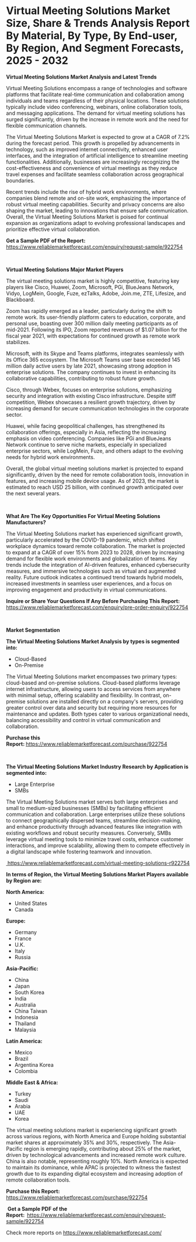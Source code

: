 <p><h1>Virtual Meeting Solutions Market Size, Share & Trends Analysis Report By Material, By Type, By End-user, By Region, And Segment Forecasts, 2025 - 2032</h1></p><p><strong>Virtual Meeting Solutions Market Analysis and Latest Trends</strong></p>
<p><p>Virtual Meeting Solutions encompass a range of technologies and software platforms that facilitate real-time communication and collaboration among individuals and teams regardless of their physical locations. These solutions typically include video conferencing, webinars, online collaboration tools, and messaging applications. The demand for virtual meeting solutions has surged significantly, driven by the increase in remote work and the need for flexible communication channels.</p><p>The Virtual Meeting Solutions Market is expected to grow at a CAGR of 7.2% during the forecast period. This growth is propelled by advancements in technology, such as improved internet connectivity, enhanced user interfaces, and the integration of artificial intelligence to streamline meeting functionalities. Additionally, businesses are increasingly recognizing the cost-effectiveness and convenience of virtual meetings as they reduce travel expenses and facilitate seamless collaboration across geographical boundaries.</p><p>Recent trends include the rise of hybrid work environments, where companies blend remote and on-site work, emphasizing the importance of robust virtual meeting capabilities. Security and privacy concerns are also shaping the market, leading to innovations that ensure safe communication. Overall, the Virtual Meeting Solutions Market is poised for continual expansion as organizations adapt to evolving professional landscapes and prioritize effective virtual collaboration.</p></p>
<p><strong>Get a Sample PDF of the Report:&nbsp;</strong> <a href="https://www.reliablemarketforecast.com/enquiry/request-sample/922754?utm_campaign=2533&utm_medium=2&utm_source=Github&utm_content=ia&utm_term=07032025&utm_id=virtual-meeting-solutions">https://www.reliablemarketforecast.com/enquiry/request-sample/922754</a></p>
<p>&nbsp;</p>
<p><strong>Virtual Meeting Solutions Major Market Players</strong></p>
<p><p>The virtual meeting solutions market is highly competitive, featuring key players like Cisco, Huawei, Zoom, Microsoft, PGi, BlueJeans Network, Vidyo, LogMein, Google, Fuze, ezTalks, Adobe, Join.me, ZTE, Lifesize, and Blackboard. </p><p>Zoom has rapidly emerged as a leader, particularly during the shift to remote work. Its user-friendly platform caters to education, corporate, and personal use, boasting over 300 million daily meeting participants as of mid-2021. Following its IPO, Zoom reported revenues of $1.07 billion for the fiscal year 2021, with expectations for continued growth as remote work stabilizes.</p><p>Microsoft, with its Skype and Teams platforms, integrates seamlessly with its Office 365 ecosystem. The Microsoft Teams user base exceeded 145 million daily active users by late 2021, showcasing strong adoption in enterprise solutions. The company continues to invest in enhancing its collaborative capabilities, contributing to robust future growth.</p><p>Cisco, through Webex, focuses on enterprise solutions, emphasizing security and integration with existing Cisco infrastructure. Despite stiff competition, Webex showcases a resilient growth trajectory, driven by increasing demand for secure communication technologies in the corporate sector.</p><p>Huawei, while facing geopolitical challenges, has strengthened its collaboration offerings, especially in Asia, reflecting the increasing emphasis on video conferencing. Companies like PGi and BlueJeans Network continue to serve niche markets, especially in specialized enterprise sectors, while LogMein, Fuze, and others adapt to the evolving needs for hybrid work environments.</p><p>Overall, the global virtual meeting solutions market is projected to expand significantly, driven by the need for remote collaboration tools, innovation in features, and increasing mobile device usage. As of 2023, the market is estimated to reach USD 25 billion, with continued growth anticipated over the next several years.</p></p>
<p>&nbsp;</p>
<p><strong>What Are The Key Opportunities For Virtual Meeting Solutions Manufacturers?</strong></p>
<p><p>The Virtual Meeting Solutions market has experienced significant growth, particularly accelerated by the COVID-19 pandemic, which shifted workplace dynamics toward remote collaboration. The market is projected to expand at a CAGR of over 15% from 2023 to 2028, driven by increasing demand for flexible work environments and globalization of teams. Key trends include the integration of AI-driven features, enhanced cybersecurity measures, and immersive technologies such as virtual and augmented reality. Future outlook indicates a continued trend towards hybrid models, increased investments in seamless user experiences, and a focus on improving engagement and productivity in virtual communications.</p></p>
<p><strong>Inquire or Share Your Questions If Any Before Purchasing This Report:</strong> <a href="https://www.reliablemarketforecast.com/enquiry/pre-order-enquiry/922754?utm_campaign=2533&utm_medium=2&utm_source=Github&utm_content=ia&utm_term=07032025&utm_id=virtual-meeting-solutions">https://www.reliablemarketforecast.com/enquiry/pre-order-enquiry/922754</a></p>
<p>&nbsp;</p>
<p><strong>Market Segmentation</strong></p>
<p><strong>The Virtual Meeting Solutions Market Analysis by types is segmented into:</strong></p>
<p><ul><li>Cloud-Based</li><li>On-Premise</li></ul></p>
<p><p>The Virtual Meeting Solutions market encompasses two primary types: cloud-based and on-premise solutions. Cloud-based platforms leverage internet infrastructure, allowing users to access services from anywhere with minimal setup, offering scalability and flexibility. In contrast, on-premise solutions are installed directly on a company's servers, providing greater control over data and security but requiring more resources for maintenance and updates. Both types cater to various organizational needs, balancing accessibility and control in virtual communication and collaboration.</p></p>
<p><strong>Purchase this Report:&nbsp;</strong><a href="https://www.reliablemarketforecast.com/purchase/922754?utm_campaign=2533&utm_medium=2&utm_source=Github&utm_content=ia&utm_term=07032025&utm_id=virtual-meeting-solutions">https://www.reliablemarketforecast.com/purchase/922754</a></p>
<p>&nbsp;</p>
<p><strong>The Virtual Meeting Solutions Market Industry Research by Application is segmented into:</strong></p>
<p><ul><li>Large Enterprise</li><li>SMBs</li></ul></p>
<p><p>The Virtual Meeting Solutions market serves both large enterprises and small to medium-sized businesses (SMBs) by facilitating efficient communication and collaboration. Large enterprises utilize these solutions to connect geographically dispersed teams, streamline decision-making, and enhance productivity through advanced features like integration with existing workflows and robust security measures. Conversely, SMBs leverage virtual meeting tools to minimize travel costs, enhance customer interactions, and improve scalability, allowing them to compete effectively in a digital landscape while fostering teamwork and innovation.</p></p>
<p><a href="https://www.reliablemarketforecast.com/virtual-meeting-solutions-r922754?utm_campaign=2533&utm_medium=2&utm_source=Github&utm_content=ia&utm_term=07032025&utm_id=virtual-meeting-solutions">&nbsp;https://www.reliablemarketforecast.com/virtual-meeting-solutions-r922754</a></p>
<p><strong>In terms of Region, the Virtual Meeting Solutions Market Players available by Region are:</strong></p>
<p>
    <p> <strong> North America: </strong>
        <ul>
            <li>United States</li>
            <li>Canada</li>
        </ul>
        </p> 
    <p> <strong> Europe: </strong>
        <ul>
            <li>Germany</li>
            <li>France</li>
            <li>U.K.</li>
            <li>Italy</li>
            <li>Russia</li>
        </ul>
        </p> 
    <p> <strong> Asia-Pacific: </strong>
        <ul>
            <li>China</li>
            <li>Japan</li>
            <li>South Korea</li>
            <li>India</li>
            <li>Australia</li>
            <li>China Taiwan</li>
            <li>Indonesia</li>
            <li>Thailand</li>
            <li>Malaysia</li>
        </ul>
        </p> 
    <p> <strong> Latin America: </strong>
        <ul>
            <li>Mexico</li>
            <li>Brazil</li>
            <li>Argentina Korea</li>
            <li>Colombia</li>
        </ul>
        </p> 
    <p> <strong> Middle East & Africa: </strong>
        <ul>
            <li>Turkey</li>
            <li>Saudi</li>
            <li>Arabia</li>
            <li>UAE</li>
            <li>Korea</li>
        </ul>
    </p>
    </p>
<p><p>The virtual meeting solutions market is experiencing significant growth across various regions, with North America and Europe holding substantial market shares at approximately 35% and 30%, respectively. The Asia-Pacific region is emerging rapidly, contributing about 25% of the market, driven by technological advancements and increased remote work culture. China is also notable, representing roughly 10%. North America is expected to maintain its dominance, while APAC is projected to witness the fastest growth due to its expanding digital ecosystem and increasing adoption of remote collaboration tools.</p></p>
<p><strong>Purchase this Report: </strong><a href="https://www.reliablemarketforecast.com/purchase/922754?utm_campaign=2533&utm_medium=2&utm_source=Github&utm_content=ia&utm_term=07032025&utm_id=virtual-meeting-solutions">https://www.reliablemarketforecast.com/purchase/922754</a></p>
<p>&nbsp;<strong>Get a Sample PDF of the Report:&nbsp;&nbsp;</strong><a href="https://www.reliablemarketforecast.com/enquiry/request-sample/922754?utm_campaign=2533&utm_medium=2&utm_source=Github&utm_content=ia&utm_term=07032025&utm_id=virtual-meeting-solutions">https://www.reliablemarketforecast.com/enquiry/request-sample/922754</a></p>
<p><strong></strong></p>
<p>Check more reports on <a href="https://www.reliablemarketforecast.com/?utm_campaign=2533&utm_medium=2&utm_source=Github&utm_content=ia&utm_term=07032025&utm_id=virtual-meeting-solutions">https://www.reliablemarketforecast.com/</a></p>